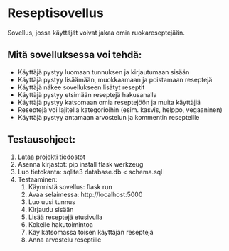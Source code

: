 # Reseptisovellus
Sovellus, jossa käyttäjät voivat jakaa omia ruokareseptejään.

## Mitä sovelluksessa voi tehdä:
* Käyttäjä pystyy luomaan tunnuksen ja kirjautumaan sisään
* Käyttäjä pystyy lisäämään, muokkaamaan ja poistamaan reseptejä
* Käyttäjä näkee sovellukseen lisätyt reseptit
* Käyttäjä pystyy etsimään reseptejä hakusanalla
* Käyttäjä pystyy katsomaan omia reseptejöön ja muita käyttäjiä
* Reseptejä voi lajitella kategorioihin (esim. kasvis, helppo, vegaaninen)
* Käyttäjä pystyy antamaan arvostelun ja kommentin resepteille

## Testausohjeet:
1. Lataa projekti tiedostot
2. Asenna kirjastot: pip install flask werkzeug
3. Luo tietokanta: sqlite3 database.db < schema.sql
4. Testaaminen:
   1. Käynnistä sovellus: flask run
   2. Avaa selaimessa: http://localhost:5000
   3. Luo uusi tunnus
   4. Kirjaudu sisään
   5. Lisää reseptejä etusivulla
   6. Kokeile hakutoimintoa
   7. Käy katsomassa toisen käyttäjän reseptejä
   8. Anna arvostelu reseptille
  
